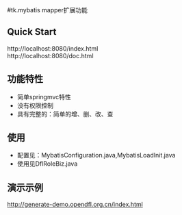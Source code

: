 #tk.mybatis mapper扩展功能

## Quick Start
http://localhost:8080/index.html  
http://localhost:8080/doc.html


## 功能特性
* 简单springmvc特性
* 没有权限控制
* 具有完整的：简单的增、删、改、查

## 使用
* 配置见：MybatisConfiguration.java,MybatisLoadInit.java
* 使用见DflRoleBiz.java

## 演示示例
http://generate-demo.opendfl.org.cn/index.html